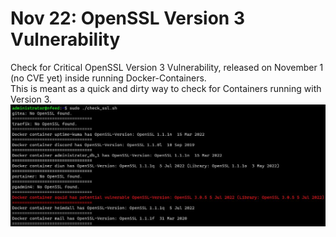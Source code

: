 # Nov 22: OpenSSL Version 3 Vulnerability
Check for Critical OpenSSL Version 3 Vulnerability, released on November 1 (no CVE yet) inside running Docker-Containers.   
This is meant as a quick and dirty way to check for Containers running with Version 3.
![Alt text](screenshot.jpg?raw=true)
